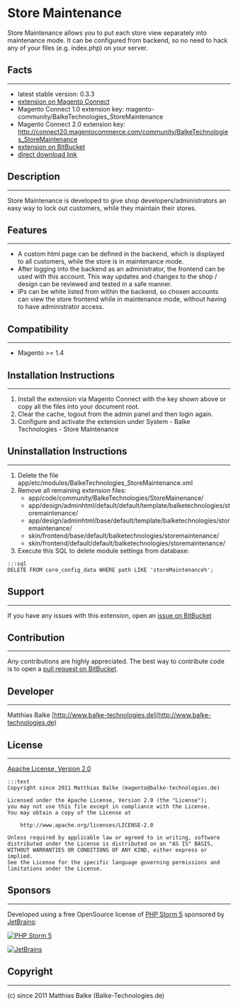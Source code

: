 # Store Maintenance

Store Maintenance allows you to put each store view separately into maintenance mode. It can be configured from backend, so no need to hack any of your files (e.g. index.php) on your server.

## Facts
- - -
 * latest stable version: 0.3.3
 * [extension on Magento Connect](http://www.magentocommerce.com/magento-connect/store-maintenance.html)
 * Magento Connect 1.0 extension key: magento-community/BalkeTechnologies_StoreMaintenance
 * Magento Connect 2.0 extension key: http://connect20.magentocommerce.com/community/BalkeTechnologies_StoreMaintenance
 * [extension on BitBucket](https://bitbucket.org/matthiasbalke/magento-module-storemaintenance)
 * [direct download link](https://bitbucket.org/matthiasbalke/magento-module-storemaintenance/downloads/BalkeTechnologies_StoreMaintenance-0.3.3.tgz)

## Description
- - -
Store Maintenance is developed to give shop developers/administrators an easy way to lock out customers, while they maintain their stores.

## Features
- - -
 * A custom html page can be defined in the backend, which is displayed to all customers, while the store is in maintenance mode.
 * After logging into the backend as an administrator, the frontend can be used with this account. This way updates and changes to the shop / design can be reviewed and tested in a safe manner.
 * IPs can be white listed from within the backend, so chosen accounts can view the store frontend while in maintenance mode, without having to have administrator access.

## Compatibility
- - -
 * Magento >= 1.4

## Installation Instructions
- - -
1. Install the extension via Magento Connect with the key shown above or copy all the files into your document root.
2. Clear the cache, logout from the admin panel and then login again.
3. Configure and activate the extension under System - Balke Technologies - Store Maintenance

## Uninstallation Instructions
- - -
1. Delete the file app/etc/modules/BalkeTechnologies_StoreMaintenance.xml
2. Remove all remaining extension files:
    * app/code/community/BalkeTechnologies/StoreMainenance/
    * app/design/adminhtml/default/default/template/balketechnologies/storemaintenance/
    * app/design/adminhtml/base/default/template/balketechnologies/storemaintenance/
    * skin/frontend/base/default/balketechnologies/storemaintenance/
    * skin/frontend/default/default/balketechnologies/storemaintenance/
3. Execute this SQL to delete module settings from database:  
```
:::sql
DELETE FROM core_config_data WHERE path LIKE 'storeMaintenance%';
```

## Support
- - -
If you have any issues with this extension, open an [issue on BitBucket](https://bitbucket.org/matthiasbalke/magento-module-storemaintenance/issues)

## Contribution
- - -
Any contributions are highly appreciated. The best way to contribute code is to open a
[pull request on BitBucket](https://confluence.atlassian.com/display/BITBUCKET/Working+with+pull+requests).

## Developer
- - -
Matthias Balke
[http://www.balke-technologies.de](http://www.balke-technologies.de)

## License
- - -
[Apache License, Version 2.0](http://www.apache.org/licenses/LICENSE-2.0.html)
```
:::text
Copyright since 2011 Matthias Balke (magento@balke-technologies.de)

Licensed under the Apache License, Version 2.0 (the "License");
you may not use this file except in compliance with the License.
You may obtain a copy of the License at

    http://www.apache.org/licenses/LICENSE-2.0

Unless required by applicable law or agreed to in writing, software
distributed under the License is distributed on an "AS IS" BASIS,
WITHOUT WARRANTIES OR CONDITIONS OF ANY KIND, either express or implied.
See the License for the specific language governing permissions and
limitations under the License.
```

## Sponsors
- - -
Developed using a free OpenSource license of [PHP Storm 5](http://www.jetbrains.com/phpstorm/) sponsored by [JetBrains](http://www.jetbrains.com/):

[![PHP Storm 5](http://www.jetbrains.com/img/logos/phpstorm_logo142x29.gif "PHP Storm 5")](http://www.jetbrains.com/phpstorm/)

[![JetBrains](http://www.jetbrains.com/img/logos/logo_jetbrains_small.gif "JetBrains")](http://www.jetbrains.com/)

## Copyright
- - -
(c) since 2011 Matthias Balke (Balke-Technologies.de)
